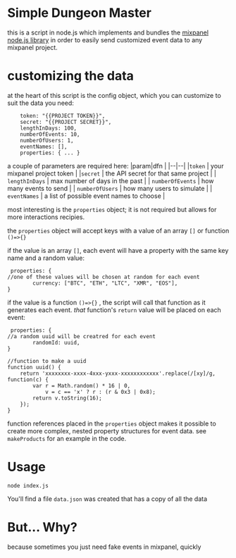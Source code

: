 # Simple Dungeon Master
this is a script in node.js which implements and bundles the [mixpanel node.js  library](https://github.com/mixpanel/mixpanel-node) in order to easily send customized event data to any mixpanel project.


# customizing the data

at the heart of this script is the config object, which you can customize to suit the data you need:

```const config = {
    token: "{{PROJECT TOKEN}}",
    secret: "{{PROJECT SECRET}}",
    lengthInDays: 100,
    numberOfEvents: 10,
    numberOfUsers: 1,
    eventNames: [],
    properties: { ... }
```
a couple of parameters are required here:
|param|dfn |
|--|--|
|`token`  | your mixpanel project token |
|`secret`  | the API secret for that same project |
| `lengthInDays` | max number of days in the past |
| `numberOfEvents` | how many events to send |
| `numberOfUsers` | how many users to simulate |
| `eventNames` | a list of possible event names to choose |

most interesting is the `properties` object; it is not required but allows for more interactions recipies.

the `properties` object will accept keys with a value of an array `[]` or function `()=>{}`

if the value is an array `[]`, each event will have a property with the same key name and a random value:

```
 properties: {       
//one of these values will be chosen at random for each event
        currency: ["BTC", "ETH", "LTC", "XMR", "EOS"], 
}
```

if the value is a function `()=>{}` , the script will call that function as it generates each event. *that* function's `return` value will be placed on each event:

```
 properties: {       
//a random uuid will be creatred for each event
        randomId: uuid, 
}

//function to make a uuid
function uuid() {
    return 'xxxxxxxx-xxxx-4xxx-yxxx-xxxxxxxxxxxx'.replace(/[xy]/g, function(c) {
        var r = Math.random() * 16 | 0,
            v = c == 'x' ? r : (r & 0x3 | 0x8);
        return v.toString(16);
    });
}
```

function references placed in the `properties` object makes it possible to create more complex, nested property structures for event data. see `makeProducts`  for an example in the code.


# Usage

```
node index.js 
```

You'll find a file `data.json` was created that has a copy of all the data

# But... Why?
because sometimes you just need fake events in mixpanel, quickly